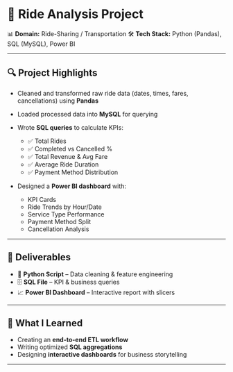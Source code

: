 # 🚖 Ride Analysis Project

📊 **Domain:** Ride-Sharing / Transportation
🛠 **Tech Stack:** Python (Pandas), SQL (MySQL), Power BI

---

## 🔍 Project Highlights

* Cleaned and transformed raw ride data (dates, times, fares, cancellations) using **Pandas**
* Loaded processed data into **MySQL** for querying
* Wrote **SQL queries** to calculate KPIs:

  * ✅ Total Rides
  * ✅ Completed vs Cancelled %
  * ✅ Total Revenue & Avg Fare
  * ✅ Average Ride Duration
  * ✅ Payment Method Distribution

* Designed a **Power BI dashboard** with:

  * KPI Cards
  * Ride Trends by Hour/Date
  * Service Type Performance
  * Payment Method Split
  * Cancellation Analysis

---

## 📂 Deliverables

* 🐍 **Python Script** – Data cleaning & feature engineering
* 🗄 **SQL File** – KPI & business queries
* 📈 **Power BI Dashboard** – Interactive report with slicers

---

## 🎯 What I Learned

* Creating an **end-to-end ETL workflow**
* Writing optimized **SQL aggregations**
* Designing **interactive dashboards** for business storytelling

---
